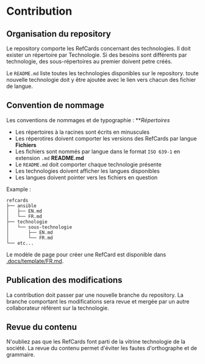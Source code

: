 # Contribution

## Organisation du repository
Le repository comporte les RefCards concernant des technologies. Il doit exister un répertoire par Technologie. Si des besoins sont différents par technologie, des sous-répertoires au premier doivent petre créés.

Le `README.md` liste toutes les technologies disponibles sur le repository. toute nouvelle technologie doit y être ajoutée avec le lien vers chacun des fichier de langue.

## Convention de nommage

Les conventions de nommages et de typographie :
***Répertoires*
* Les répertoires à la racines sont écrits en minuscules
* Les réperotires doivent comporter les versions des RefCards par langue
**Fichiers**
* Les fichiers sont nommés par langue dans le format `ISO 639-1` en extension `.md`
**README.md**
* Le `README.md` doit comporter chaque technologie présente
* Les technologies doivent afficher les langues disponibles
* Les langues doivent pointer vers les fichiers en question


Example :
```
refcards
├── ansible
│   ├── EN.md
│   └── FR.md
├── technologie
│   └── sous-technologie
│       ├── EN.md
│       └── FR.md
└── etc...
```

Le modèle de page pour créer une RefCard est disponible dans [.docs/template/FR.md](.docs/template/FR.md).

## Publication des modifications
La contribution doit passer par une nouvelle branche du repository.
La branche comportant les modifications sera revue et mergée par un autre collaborateur référent sur la technologie.

## Revue du contenu
N'oubliez pas que les RefCards font parti de la vitrine technologie de la société. La revue du contenu permet d'éviter les fautes d'orthographe et de grammaire.

